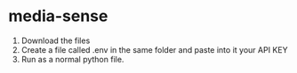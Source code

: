 # media-sense

1. Download the files
2. Create a file called .env in the same folder and paste into it your API KEY
3. Run as a normal python file.

